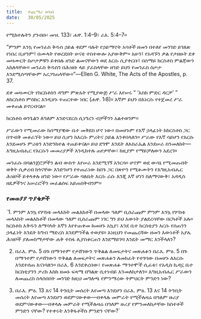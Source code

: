 ```yaml
---
title:  ተጨማሪ ሀሳብ
date:   30/05/2025
---
```


የሚከተሉትን ያንብቡ፡ መዝ. 133፣ ሐዋ. 1:4–9፣ ራእ. 5:4–7።

“ምንም እንኳ የመንፈስ ቅዱስ ኃይል ቀደም ባሉት የኃይማኖት አባቶች ዘመን በተለየ መንገድ ይገለጽ የነበረ ቢሆንም፤ በሙላት የወረደበት ሁናቴ ተስተውሎ አያውቅም። አሁን፤ የአዳኙን ቃል የታዘዙት ደቀ መዛሙርት ስጦታዎቹን ይቀበሉ ዘንድ ልመናቸውን ወደ እርሱ ሲያቀርቡ፤ በሰማይ ክርስቶስ ምልጃውን አከለላቸው። መንፈስ ቅዱስን በሕዝቡ ላይ ያፈስላቸው ዘንድ ይህን የመንፈስ ስጦታ እንደሚሰጣቸውም አረጋገጠላቸው።”—Ellen G. White, The Acts of the Apostles, p. 37.

ደቀ መዛሙርት የክርስቶስን ዳግም ምጽአት የሚያውጅ ሥራ እየሠሩ “ ‘እስከ ምድር ዳርቻ’ ” ለክርስቶስ ምስክር እንዲሆኑ ተጠርተው ነበር (ሐዋ. 1፡8)። እኛም ይህን በእነርሱ የተጀመረ ሥራ መቀጠል ይኖርብናል።

ክርስቶስ ወንጌልን ለዓለም እንድናደርስ ሲነግረን ብቻችንን አልተወንም።

ሥራውን የሚመራው ከሰማያዊው ቤተ መቅደስ ሆኖ ነው። በመሆኑም የእኛ ኃላፊነት ከክርስቶስ ጋር በጥብቅ መቆራኘት ነው። ይህ ሲሆን ከእርሱ ምሪትና ኃይል እንቀበላለን። ሥራው የእኛ ሳይሆን የእርሱ እንደመሆኑ ምሪቱን እንድንከተል ተጠይቀናል። ይህ ደግሞ እንዴት ለእስራኤል እንደሠራ ስንመለከት—እግዚአብሔር የእርሱን መመሪያዎች እንዲከተሉ ጠየቃቸው፣ ከዚያም የማይቻለውን አደረገ።

መንፈሱ በባልንጀሮቻችን ልብ ውስጥ እየሠራ እንደሚገኝ አንርሳ። ሆኖም ወደ ውሳኔ የሚመጡበት ወቅት ሲቃረብ ከጎናቸው እንድንሆን የተጠራነው ከበጉ ጋር በጽዮን የሚቆሙትን የእግዚአብሔር ሕዝቦች ይቀላቀሉ ዘንድ ነው። የሥራው ባለቤት እርሱ ራሱ እንጂ እኛ ሆነን ስለማናውቅ፣ አዳዲስ ዘዴዎችንና አሠራሮችን መፈልሰፍ አይጠበቅብንም።



### የመወያያ ጥያቄዎች



`1. ምንም እንኳ የሦስቱ መላእክት መልእክቶች በመላው ዓለም ቢሰራጩም ምንም እንኳ የሦስቱ መላእክት መልእክቶች በመላው ዓለም ቢሰራጩም ነገር ግን ይህ እውነት ያልደረሳቸው በርካቶች አሉ። ክርስቶስ እቅዱን ለማሳካት እኛን እየተጠቀመ ከመሆኑ አኳያ፣ እንደ ቤተ ክርስቲያን እርሱ የሰጠንን ኃላፊነት እንዴት ከግብ ማድረስ እንደምንችል ተወያዩ። እነዚህን የመጨረሻው ዘመን እውነቶች አያሌ ሕዝቦች ያለመስማታቸው ሐቅ ተስፋ ሊያስቆርጠን እንደማይገባ እንዴት መማር እንችላለን?

2. በራእ. ምዕ. 5 በጉ በማኅተም የታሸገውን ጥቅልል ለመፍታትና መጽሐፉን በራእ. ምዕ. 5 በጉ በማኅተም የታሸገውን ጥቅልል ለመፍታትና መጽሐፉን ለመክፈት የተገባው በመሆኑ ለእርሱ እንደተሰጠ እናነባለን። በራእ. 6 እንደቀረበው፣ የመጽሐፉ ማኅተሞች ሲፈቱ፣ የአዲስ ኪዳኗ ቤተ ክርስቲያንን ታሪክ እስከ ዘመኑ ፍጻሜ በግልጽ ሲተነብይ እንመለከታለን። እግዚአብሔር ሥራውን ለመጨረስ ስላሰበበት መንገድ ከዚህ መግለጫ የምንማረው ትምህርት ምንድን ነው?

3. በራእ. ምዕ. 13 እና 14 ትንቢት መሰረት እየመጣ እንደሆን በራእ. ምዕ. 13 እና 14 ትንቢት መሰረት እየመጣ እንደሆን ወደምናውቀው—በቀላሉ መምራት የሚችሉዛሬ በዓለም ዙሪያ ወደምናውቀው—በቀላሉ መምራት የሚችሉዛሬ በዓለም ዙሪያ የምንመለከታቸው ክስተቶች ምንድን ናቸው? የተቀሩት እንቅፋቶችስ ምንድን ናቸው?`